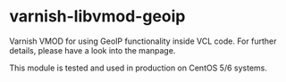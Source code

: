 varnish-libvmod-geoip
=====================
Varnish VMOD for using GeoIP functionality inside VCL code.
For further details, please have a look into the manpage.

This module is tested and used in production on CentOS 5/6 systems.
